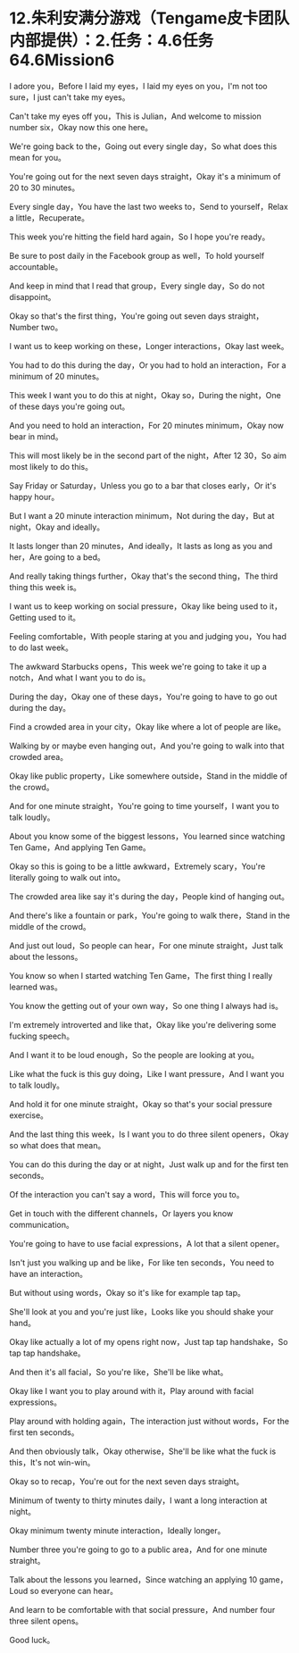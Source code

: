 # 12.朱利安满分游戏（Tengame皮卡团队内部提供）：2.任务：4.6任务64.6Mission6

I adore you，Before I laid my eyes，I laid my eyes on you，I'm not too sure，I just can't take my eyes。

Can't take my eyes off you，This is Julian，And welcome to mission number six，Okay now this one here。

We're going back to the，Going out every single day，So what does this mean for you。

You're going out for the next seven days straight，Okay it's a minimum of 20 to 30 minutes。

Every single day，You have the last two weeks to，Send to yourself，Relax a little，Recuperate。

This week you're hitting the field hard again，So I hope you're ready。

Be sure to post daily in the Facebook group as well，To hold yourself accountable。

And keep in mind that I read that group，Every single day，So do not disappoint。

Okay so that's the first thing，You're going out seven days straight，Number two。

I want us to keep working on these，Longer interactions，Okay last week。

You had to do this during the day，Or you had to hold an interaction，For a minimum of 20 minutes。

This week I want you to do this at night，Okay so，During the night，One of these days you're going out。

And you need to hold an interaction，For 20 minutes minimum，Okay now bear in mind。

This will most likely be in the second part of the night，After 12 30，So aim most likely to do this。

Say Friday or Saturday，Unless you go to a bar that closes early，Or it's happy hour。

But I want a 20 minute interaction minimum，Not during the day，But at night，Okay and ideally。

It lasts longer than 20 minutes，And ideally，It lasts as long as you and her，Are going to a bed。

And really taking things further，Okay that's the second thing，The third thing this week is。

I want us to keep working on social pressure，Okay like being used to it，Getting used to it。

Feeling comfortable，With people staring at you and judging you，You had to do last week。

The awkward Starbucks opens，This week we're going to take it up a notch，And what I want you to do is。

During the day，Okay one of these days，You're going to have to go out during the day。

Find a crowded area in your city，Okay like where a lot of people are like。

Walking by or maybe even hanging out，And you're going to walk into that crowded area。

Okay like public property，Like somewhere outside，Stand in the middle of the crowd。

And for one minute straight，You're going to time yourself，I want you to talk loudly。

About you know some of the biggest lessons，You learned since watching Ten Game，And applying Ten Game。

Okay so this is going to be a little awkward，Extremely scary，You're literally going to walk out into。

The crowded area like say it's during the day，People kind of hanging out。

And there's like a fountain or park，You're going to walk there，Stand in the middle of the crowd。

And just out loud，So people can hear，For one minute straight，Just talk about the lessons。

You know so when I started watching Ten Game，The first thing I really learned was。

You know the getting out of your own way，So one thing I always had is。

I'm extremely introverted and like that，Okay like you're delivering some fucking speech。

And I want it to be loud enough，So the people are looking at you。

Like what the fuck is this guy doing，Like I want pressure，And I want you to talk loudly。

And hold it for one minute straight，Okay so that's your social pressure exercise。

And the last thing this week，Is I want you to do three silent openers，Okay so what does that mean。

You can do this during the day or at night，Just walk up and for the first ten seconds。

Of the interaction you can't say a word，This will force you to。

Get in touch with the different channels，Or layers you know communication。

You're going to have to use facial expressions，A lot that a silent opener。

Isn't just you walking up and be like，For like ten seconds，You need to have an interaction。

But without using words，Okay so it's like for example tap tap。

She'll look at you and you're just like，Looks like you should shake your hand。

Okay like actually a lot of my opens right now，Just tap tap handshake，So tap tap handshake。

And then it's all facial，So you're like，She'll be like what。

Okay like I want you to play around with it，Play around with facial expressions。

Play around with holding again，The interaction just without words，For the first ten seconds。

And then obviously talk，Okay otherwise，She'll be like what the fuck is this，It's not win-win。

Okay so to recap，You're out for the next seven days straight。

Minimum of twenty to thirty minutes daily，I want a long interaction at night。

Okay minimum twenty minute interaction，Ideally longer。

Number three you're going to go to a public area，And for one minute straight。

Talk about the lessons you learned，Since watching an applying 10 game，Loud so everyone can hear。

And learn to be comfortable with that social pressure，And number four three silent opens。

Good luck。